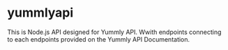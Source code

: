 # yummlyapi

This is Node.js API designed for Yummly API.
Wwith endpoints connecting to each endpoints provided on the Yummly API Documentation.
